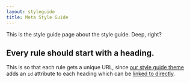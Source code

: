 ```yaml
---
layout: styleguide
title: Meta Style Guide
---
```


This is the style guide page about the style guide. Deep, right?

## Every rule should start with a heading.

This is so that each rule gets a unique URL, since [our style guide theme](https://github.com/jekyll/minima) adds an `id` attribute to each heading which can be [linked to directly](/meta/#every-rule-should-start-with-a-heading).
